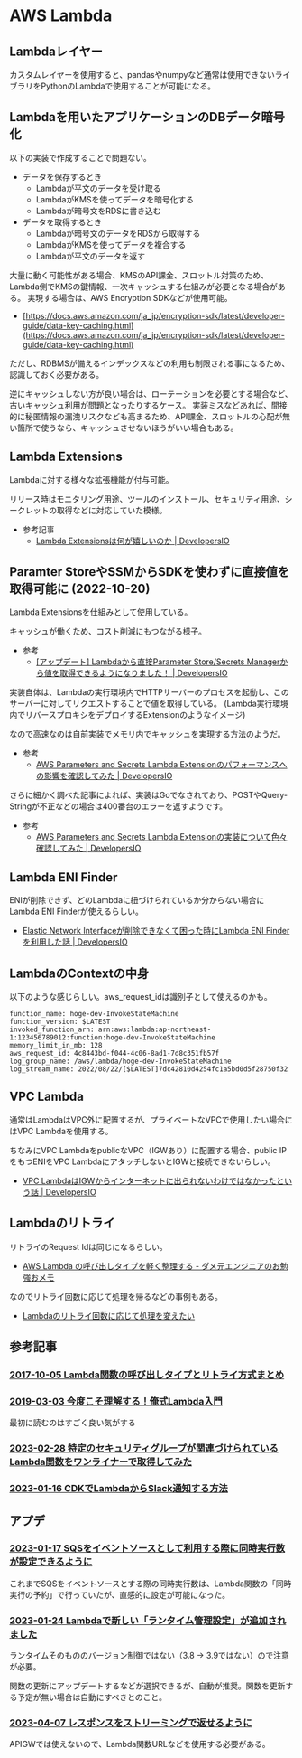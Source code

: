 # AWS Lambda

## Lambdaレイヤー

カスタムレイヤーを使用すると、pandasやnumpyなど通常は使用できないライブラリをPythonのLambdaで使用することが可能になる。

## Lambdaを用いたアプリケーションのDBデータ暗号化

以下の実装で作成することで問題ない。

- データを保存するとき
  - Lambdaが平文のデータを受け取る
  - LambdaがKMSを使ってデータを暗号化する
  - Lambdaが暗号文をRDSに書き込む
- データを取得するとき
  - Lambdaが暗号文のデータをRDSから取得する
  - LambdaがKMSを使ってデータを複合する
  - Lambdaが平文のデータを返す

大量に動く可能性がある場合、KMSのAPI課金、スロットル対策のため、Lambda側でKMSの鍵情報、一次キャッシュする仕組みが必要となる場合がある。
実現する場合は、AWS Encryption SDKなどが使用可能。

- [https://docs.aws.amazon.com/ja_jp/encryption-sdk/latest/developer-guide/data-key-caching.html](https://docs.aws.amazon.com/ja_jp/encryption-sdk/latest/developer-guide/data-key-caching.html)

ただし、RDBMSが備えるインデックスなどの利用も制限される事になるため、認識しておく必要がある。

逆にキャッシュしない方が良い場合は、ローテーションを必要とする場合など、古いキャッシュ利用が問題となったりするケース。
実装ミスなどあれば、間接的に秘匿情報の漏洩リスクなども高まるため、API課金、スロットルの心配が無い箇所で使うなら、キャッシュさせないほうがいい場合もある。

## Lambda Extensions

Lambdaに対する様々な拡張機能が付与可能。

リリース時はモニタリング用途、ツールのインストール、セキュリティ用途、シークレットの取得などに対応していた模様。

- 参考記事
  - [Lambda Extensionsは何が嬉しいのか | DevelopersIO](https://dev.classmethod.jp/articles/cons-of-lambda-extensions/)

## Paramter StoreやSSMからSDKを使わずに直接値を取得可能に (2022-10-20)

Lambda Extensionsを仕組みとして使用している。

キャッシュが働くため、コスト削減にもつながる様子。

- 参考
  - [[アップデート] Lambdaから直接Parameter Store/Secrets Managerから値を取得できるようになりました！ | DevelopersIO](https://dev.classmethod.jp/articles/lambda-get-paramater/)

実装自体は、Lambdaの実行環境内でHTTPサーバーのプロセスを起動し、このサーバーに対してリクエストすることで値を取得している。
(Lambda実行環境内でリバースプロキシをデプロイするExtensionのようなイメージ)

なので高速なのは自前実装でメモリ内でキャッシュを実現する方法のようだ。

- 参考
  - [AWS Parameters and Secrets Lambda Extensionのパフォーマンスへの影響を確認してみた | DevelopersIO](https://dev.classmethod.jp/articles/aws-parameters-and-secrets-lambda-extension-performance/)


さらに細かく調べた記事によれば、実装はGoでなされており、POSTやQuery-Stringが不正などの場合は400番台のエラーを返すようです。

- 参考
  - [AWS Parameters and Secrets Lambda Extensionの実装について色々確認してみた | DevelopersIO](https://dev.classmethod.jp/articles/investigation-parameters-and-secrets-lambda-extension-impl/)

## Lambda ENI Finder

ENIが削除できず、どのLambdaに紐づけられているか分からない場合にLambda ENI Finderが使えるらしい。

- [Elastic Network Interfaceが削除できなくて困った時にLambda ENI Finderを利用した話 | DevelopersIO](https://dev.classmethod.jp/articles/try-delete-lambda-eni-with-lambda-eni-finder/)

## LambdaのContextの中身

以下のような感じらしい。aws_request_idは識別子として使えるのかも。

```
function_name: hoge-dev-InvokeStateMachine
function_version: $LATEST
invoked_function_arn: arn:aws:lambda:ap-northeast-1:123456789012:function:hoge-dev-InvokeStateMachine
memory_limit_in_mb: 128
aws_request_id: 4c8443bd-f044-4c06-8ad1-7d8c351fb57f
log_group_name: /aws/lambda/hoge-dev-InvokeStateMachine
log_stream_name: 2022/08/22/[$LATEST]7dc42810d4254fc1a5bd0d5f28750f32
```

## VPC Lambda

通常はLambdaはVPC外に配置するが、プライベートなVPCで使用したい場合にはVPC Lambdaを使用する。

ちなみにVPC LambdaをpublicなVPC（IGWあり）に配置する場合、public IPをもつENIをVPC LambdaにアタッチしないとIGWと接続できないらしい。

- [VPC LambdaはIGWからインターネットに出られないわけではなかったという話 | DevelopersIO](https://dev.classmethod.jp/articles/lambda-vpc-with-global-address/)

## Lambdaのリトライ

リトライのRequest Idは同じになるらしい。

- [AWS Lambda の呼び出しタイプを軽く整理する - ダメ元エンジニアのお勉強おメモ](https://rasp.hateblo.jp/entry/2022/06/18/181511)

なのでリトライ回数に応じて処理を帰るなどの事例もある。

- [Lambdaのリトライ回数に応じて処理を変えたい](https://zenn.dev/shimo_s3/articles/c2895880138d19)

## 参考記事

### [2017-10-05 Lambda関数の呼び出しタイプとリトライ方式まとめ](https://dev.classmethod.jp/articles/lambda-idempotency/)

### [2019-03-03 今度こそ理解する！俺式Lambda入門](https://dev.classmethod.jp/articles/lambda-my-first-step/)

最初に読むのはすごく良い気がする

### [2023-02-28 特定のセキュリティグループが関連づけられているLambda関数をワンライナーで取得してみた](https://dev.classmethod.jp/articles/sg-used-by-lambda/)

### [2023-01-16 CDKでLambdaからSlack通知する方法](https://dev.classmethod.jp/articles/awscdk-costexplorer-notify-to-slack/)

## アプデ

### [2023-01-17 SQSをイベントソースとして利用する際に同時実行数が設定できるように](https://dev.classmethod.jp/articles/update-aws-lambda-event-source-amazon-sqs-concurrency/)

これまでSQSをイベントソースとする際の同時実行数は、Lambda関数の「同時実行の予約」で行っていたが、直感的に設定が可能になった。

### [2023-01-24 Lambdaで新しい「ランタイム管理設定」が追加されました](https://dev.classmethod.jp/articles/aws-lambda-supports-runtime-management-controls/)

ランタイムそのもののバージョン制御ではない（3.8 -> 3.9ではない）ので注意が必要。

関数の更新にアップデートするなどが選択できるが、自動が推奨。関数を更新する予定が無い場合は自動にすべきとのこと。

### [2023-04-07 レスポンスをストリーミングで返せるように](https://dev.classmethod.jp/articles/aws-lambda-can-streaming-response/)

APIGWでは使えないので、Lambda関数URLなどを使用する必要がある。
